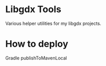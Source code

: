 # Libgdx Tools

Various helper utilities for my libgdx projects.

# How to deploy
Gradle publishToMavenLocal
